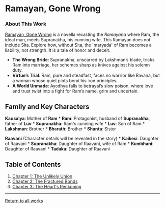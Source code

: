 # Ramayan, Gone Wrong

### About This Work


[Ramayan, Gone Wrong](RamayanGoneWrong.md) is a novella recasting the *Ramayana* where Ram, the ideal man, meets Supranakha, his cunning wife. This Ramayan does not include Sita. Explore how, without Sita, the 'maryada' of Ram becomes a liability, not strength. It is a tale of honor and deceit.

- **The Wrong Bride**: Supranakha, unscarred by Lakshman’s blade, tricks Ram into marriage, her schemes sharp as knives against his solemn duty.
- **Virtue’s Trial**: Ram, pure and steadfast, faces no warrior like Ravana, but a woman whose quiet plots bend his iron principles.
- **A World Unmade**: Ayodhya falls to betrayal’s slow poison, where love and trust twist into a fight for Ram’s name, grim and uncertain.



## Family and Key Characters

**Kausalya**: Mother of **Ram**
    * **Ram**: Protagonist, husband of **Supranakha**, father of **Luv**
        * **Supranakha**: Ram's cunning wife
        * **Luv**: Son of Ram
    * **Lakshman**: Brother 
    * **Bharath**: Brother 
    * **Shanta**: Sister 

**Raavani** (Character details will be revealed in the story)
    * **Kaikesi**: Daughter of Raavani
    * **Supranakha**: Daughter of Raavani, wife of Ram
    * **Kumbhani**: Daughter of Raavani
    * **Tadaka**: Daughter of Raavani

## Table of Contents
1. [Chapter 1: The Unlikely Union](RamayanGoneWrong.md#chapter-1-the-unlikely-union)  
2. [Chapter 2: The Fractured Bonds](RamayanGoneWrong.md#chapter-2-the-fractured-bonds)  
3. [Chapter 3: The Heart's Reckoning](RamayanGoneWrong.md#chapter-3-the-hearts-reckoning)  

---


[Return to all works](../README.md)